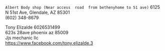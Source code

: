 

      
      
      
`Albert Body shop (Near access  road  from bethenyhome to 51 ave)`
6125 N 51st Ave, Glendale, AZ 85301          
(602) 348-8679          
      
Tony Elizalde  6026531499    
623s 28ave phoenix az 85009      
Jjs mechanic llc       
https://www.facebook.com/tony.elizalde.3  


